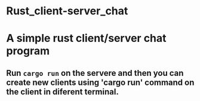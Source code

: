 # Rust_client-server_chat

# A simple rust client/server chat program 

## Run `cargo run` on the servere and then you can create new clients using 'cargo run' command on the client in diferent terminal. 


